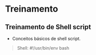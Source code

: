 # Treinamento 

## **Treinamento de Shell script**

* Conceitos básicos de shell script.

> Shell: #!/usr/bin/env bash

